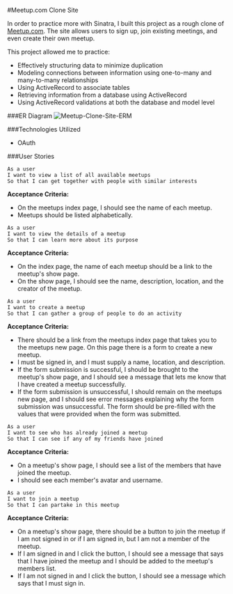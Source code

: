 #Meetup.com Clone Site

In order to practice more with Sinatra, I built this project as a rough clone of [Meetup.com](http://www.meetup.com/). The site allows users to sign up, join existing meetings, and even create their own meetup.

This project allowed me to practice:
* Effectively structuring data to minimize duplication
* Modeling connections between information using one-to-many and many-to-many relationships
* Using ActiveRecord to associate tables
* Retrieving information from a database using ActiveRecord
* Using ActiveRecord validations at both the database and model level

###ER Diagram
![Meetup-Clone-Site-ERM](http://gdurl.com/EQ29)

###Technologies Utilized
* OAuth

###User Stories

```no-highlight
As a user
I want to view a list of all available meetups
So that I can get together with people with similar interests
```
**Acceptance Criteria:**
* On the meetups index page, I should see the name of each meetup.
* Meetups should be listed alphabetically.

```no-highlight
As a user
I want to view the details of a meetup
So that I can learn more about its purpose
```
**Acceptance Criteria:**
* On the index page, the name of each meetup should be a link to the meetup's show page.
* On the show page, I should see the name, description, location, and the creator of the meetup.

```no-highlight
As a user
I want to create a meetup
So that I can gather a group of people to do an activity
```
**Acceptance Criteria:**
* There should be a link from the meetups index page that takes you to the meetups new page. On this page there is a form to create a new meetup.
* I must be signed in, and I must supply a name, location, and description.
* If the form submission is successful, I should be brought to the meetup's show page, and I should see a message that lets me know that I have created a meetup successfully.
* If the form submission is unsuccessful, I should remain on the meetups new page, and I should see error messages explaining why the form submission was unsuccessful. The form should be pre-filled with the values that were provided when the form was submitted.

```no-highlight
As a user
I want to see who has already joined a meetup
So that I can see if any of my friends have joined
```
**Acceptance Criteria:**
* On a meetup's show page, I should see a list of the members that have joined the meetup.
* I should see each member's avatar and username.

```no-highlight
As a user
I want to join a meetup
So that I can partake in this meetup
```
**Acceptance Criteria:**
* On a meetup's show page, there should be a button to join the meetup if I am not signed in or if I am signed in, but I am not a member of the meetup.
* If I am signed in and I click the button, I should see a message that says that I have joined the meetup and I should be added to the meetup's members list.
* If I am not signed in and I click the button, I should see a message which says that I must sign in.

